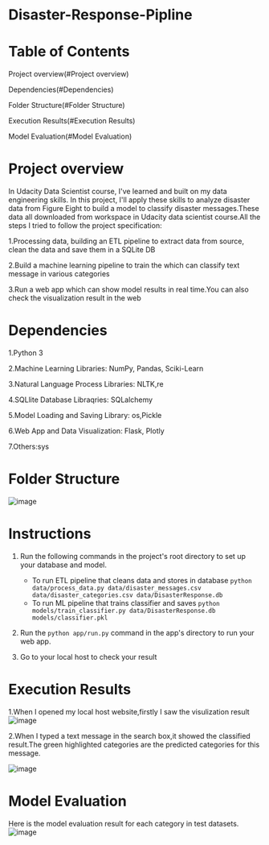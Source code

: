# Disaster-Response-Pipline
# Table of Contents
Project overview(#Project overview)

Dependencies(#Dependencies)

Folder Structure(#Folder Structure)

Execution Results(#Execution Results)

Model Evaluation(#Model Evaluation)

# Project overview
In Udacity Data Scientist course, I've learned and built on my data engineering skills. In this project, I'll apply these skills to analyze disaster data from Figure Eight to build a model to classify disaster messages.These data all downloaded from workspace in Udacity data scientist course.All the steps I tried to follow the project specification:

1.Processing data, building an ETL pipeline to extract data from source, clean the data and save them in a SQLite DB

2.Build a machine learning pipeline to train the which can classify text message in various categories

3.Run a web app which can show model results in real time.You can also check the visualization result in the web

# Dependencies
1.Python 3

2.Machine Learning Libraries: NumPy, Pandas, Sciki-Learn

3.Natural Language Process Libraries: NLTK,re

4.SQLlite Database Libraqries: SQLalchemy

5.Model Loading and Saving Library: os,Pickle

6.Web App and Data Visualization: Flask, Plotly

7.Others:sys

# Folder Structure
![image](https://user-images.githubusercontent.com/30916036/137128615-7aba1f2e-e77e-40be-b356-37057870289b.png)

# Instructions
1. Run the following commands in the project's root directory to set up your database and model.
   - To run ETL pipeline that cleans data and stores in database
        `python data/process_data.py data/disaster_messages.csv data/disaster_categories.csv data/DisasterResponse.db`
   - To run ML pipeline that trains classifier and saves
        `python models/train_classifier.py data/DisasterResponse.db models/classifier.pkl`

2. Run the `python app/run.py` command in the app's directory to run your web app.

3. Go to your local host to check your result

# Execution Results
1.When I opened my local host website,firstly I saw the visulization result
![image](https://user-images.githubusercontent.com/30916036/137123772-14d56925-2fea-4674-a5a5-9fb5cfec05f9.png)

2.When I typed a text message in the search box,it showed the classified result.The green highlighted categories are the predicted categories for this message.

![image](https://user-images.githubusercontent.com/30916036/137123945-c685fecd-0da6-4678-a32b-0ebde491cdae.png)

# Model Evaluation
Here is the model evaluation result for each category in test datasets.
![image](https://user-images.githubusercontent.com/30916036/137124192-2a55673f-1f5d-426f-a747-93d7ed8e2af8.png)

